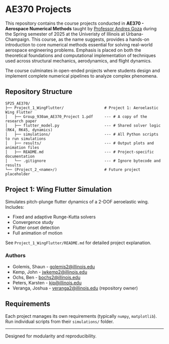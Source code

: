 # AE370 Projects

This repository contains the course projects conducted in **AE370 - Aerospace Numerical Methods** taught by [Professor Andres Goza](https://aerospace.illinois.edu/directory/profile/agoza) during the Spring semester of 2025 at the Univeristy of Illinois at Urbana-Champaign. 
This course, as the name suggests, provides a hands-on introduction to core numerical methods essential for solving real-world aerospace engineering problems. 
Emphasis is placed on both the theoretical foundations and computational implementation of techniques used across structural mechanics, aerodynamics, and flight dynamics.

The course culminates in open-ended projects where students design and implement complete numerical pipelines to analyze complex phenomena.

## Repository Structure

```
SP25_AE370/
├── Project_1_WingFlutter/                  # Project 1: Aeroelastic Wing Flutter
│   ├── Group_930am_AE370_Project 1.pdf     --- # A copy of the research paper
│   ├── flutter_model.py                    --- # Shared solver logic (RK4, RK45, dynamics)
│   ├── simulations/                        --- # All Python scripts to run simulations
│   ├── results/                            --- # Output plots and animation files
│   ├── README.md                           --- # Project-specific documentation
│   └── .gitignore                          --- # Ignore bytecode and results
└── (Project_2_<name>/)                     # Future project placeholder
```

## Project 1: Wing Flutter Simulation

Simulates pitch-plunge flutter dynamics of a 2-DOF aeroelastic wing. Includes:
- Fixed and adaptive Runge-Kutta solvers
- Convergence study
- Flutter onset detection
- Full animation of motion

See `Project_1_WingFlutter/README.md` for detailed project explanation.

### Authors
- Golemis, Shaun - golemis2@illinois.edu
- Kemp, John - jwkemp2@illinois.edu
- Ochs, Ben - bochs2@illinois.edu
- Peters, Karsten - kjp@illinois.edu
- Veranga, Joshua - veranga2@illinois.edu (repository owner)

## Requirements

Each project manages its own requirements (typically `numpy`, `matplotlib`). Run individual scripts from their `simulations/` folder.

---

Designed for modularity and reproducibility.
